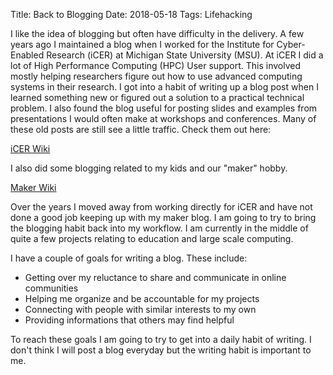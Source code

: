Title: Back to Blogging
Date: 2018-05-18
Tags: Lifehacking

I like the idea of blogging but often have difficulty in the delivery.  A few years ago I maintained a blog when I worked for the Institute for Cyber-Enabled Research (iCER) at Michigan State University (MSU). At iCER I did a lot of High Performance Computing (HPC) User support. This involved mostly helping researchers figure out how to use advanced computing systems in their research.  I got into a habit of writing up a blog post when I learned something new or figured out a solution to a practical technical problem.  I also found the blog useful for posting slides and examples from presentations I would often make at workshops and conferences. Many of these old posts are still see a little traffic. Check them out here:

[iCER Wiki](//wiki.hpcc.msu.edu/display/~colbrydi@msu.edu/Dirk%27s+iCER+wiki+homepage)

I also did some blogging related to my kids and our "maker" hobby.

[Maker Wiki](//apprenticemaker.blogspot.com/)

Over the years I moved away from working directly for iCER and have not done a good job keeping up with my maker blog. I am going to try to bring the blogging habit back into my workflow.   I am currently in the middle of quite a few projects relating to education and large scale computing.

I have a couple of goals for writing a blog. These include:

- Getting over my reluctance to share and communicate in online communities
- Helping me organize and be accountable for my projects
- Connecting with people with similar interests to my own
- Providing informations that others may find helpful

To reach these goals I am going to try to get into a daily habit of writing.  I don't think I will post a blog everyday but the writing habit is important to me.

